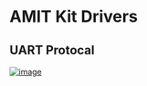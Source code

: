 # AMIT Kit Drivers
## UART Protocal

[![image](https://drive.google.com/file/d/1S-IS2-MvFGVMRfNEzc14CngbpZfFVNWN/view)](https://drive.google.com/drive/folders/1dd71qA80rT-QkmqehRYLRLo6ulmLuMCO)